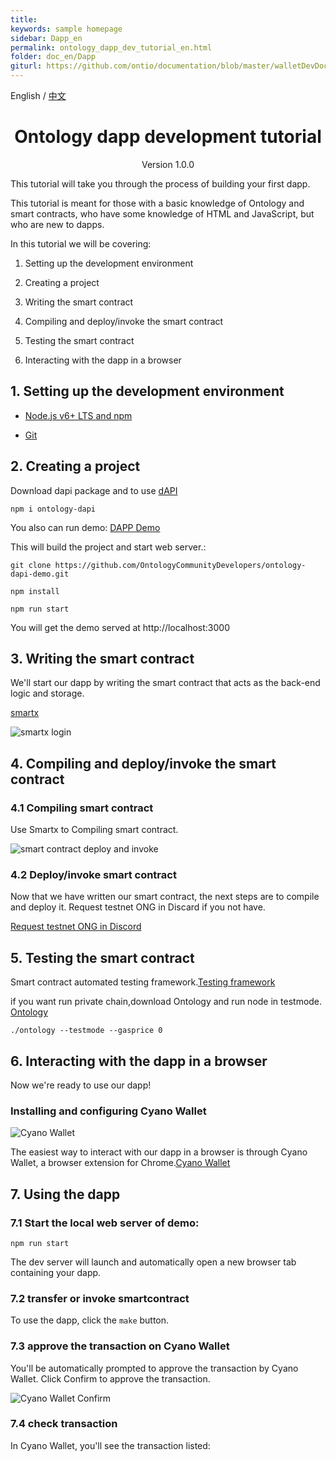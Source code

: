 ```yaml
---
title:
keywords: sample homepage
sidebar: Dapp_en
permalink: ontology_dapp_dev_tutorial_en.html
folder: doc_en/Dapp
giturl: https://github.com/ontio/documentation/blob/master/walletDevDocs/ontology_dapp_dev_tutorial_en.md
---
```


English / [中文](./ontology_dapp_dev_tutorial_zh.html)

<h1 align="center">Ontology dapp development tutorial</h1>
<p align="center" class="version">Version 1.0.0 </p>

This tutorial will take you through the process of building your first dapp.

This tutorial is meant for those with a basic knowledge of Ontology and smart contracts, who have some knowledge of HTML and JavaScript, but who are new to dapps.

In this tutorial we will be covering:

1. Setting up the development environment

2. Creating a project

3. Writing the smart contract

4. Compiling and deploy/invoke the smart contract

5. Testing the smart contract

7. Interacting with the dapp in a browser


## 1. Setting up the development environment

* [Node.js v6+ LTS and npm](https://nodejs.org/en/)

* [Git](https://git-scm.com/)


## 2. Creating a project

Download dapi package and to use [dAPI](https://github.com/ontio/ontology-dapi)

```
npm i ontology-dapi
```

You also can run demo: [DAPP Demo](https://github.com/OntologyCommunityDevelopers/ontology-dapi-demo)

This will build the project and start web server.:

```
git clone https://github.com/OntologyCommunityDevelopers/ontology-dapi-demo.git

npm install

npm run start
```

You will get the demo served at http://localhost:3000

## 3. Writing the smart contract


We'll start our dapp by writing the smart contract that acts as the back-end logic and storage.


[smartx](http://smartx.ont.io/)


![smartx login](./lib/images/smartx.png)


## 4. Compiling and deploy/invoke the smart contract

### 4.1 Compiling smart contract

Use Smartx to Compiling smart contract.

![smart contract deploy and invoke](./lib/images/smartx-deploy.png)

### 4.2 Deploy/invoke smart contract

Now that we have written our smart contract, the next steps are to compile and deploy it. Request testnet ONG in Discard if you not have.

[Request testnet ONG in Discord](https://discordapp.com/channels/400884201773334540/453499298097922068)


## 5. Testing the smart contract

Smart contract automated testing framework.[Testing framework](https://github.com/lucas7788/pythontest)

if you want run private chain,download Ontology and run node in testmode. [Ontology](https://github.com/ontio/ontology/releases)

```
./ontology --testmode --gasprice 0

```


## 6. Interacting with the dapp in a browser

Now we're ready to use our dapp!

### Installing and configuring Cyano Wallet


![Cyano Wallet](./lib/images/cyano-wallet.png)

The easiest way to interact with our dapp in a browser is through Cyano Wallet, a browser extension for Chrome.[Cyano Wallet](https://github.com/OntologyCommunityDevelopers/cyano-wallet)


## 7. Using the dapp


### 7.1 Start the local web server of demo:

```
npm run start

```

The dev server will launch and automatically open a new browser tab containing your dapp.


### 7.2 transfer or invoke smartcontract

To use the dapp, click the ```make``` button.

### 7.3 approve the transaction on Cyano Wallet

You'll be automatically prompted to approve the transaction by Cyano Wallet. Click Confirm to approve the transaction.

![Cyano Wallet Confirm](./lib/images/demo.png)

### 7.4 check transaction

In Cyano Wallet, you'll see the transaction listed: